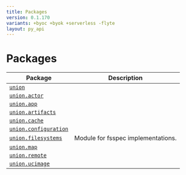 ```yaml
---
title: Packages
version: 0.1.170
variants: +byoc +byok +serverless -flyte
layout: py_api
---
```


# Packages

| Package | Description |
|-|-|
| [`union`](union) |  |
| [`union.actor`](union.actor) |  |
| [`union.app`](union.app) |  |
| [`union.artifacts`](union.artifacts) |  |
| [`union.cache`](union.cache) |  |
| [`union.configuration`](union.configuration) |  |
| [`union.filesystems`](union.filesystems) | Module for fsspec implementations. |
| [`union.map`](union.map) |  |
| [`union.remote`](union.remote) |  |
| [`union.ucimage`](union.ucimage) |  |

